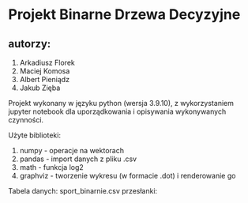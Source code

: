 # Projekt Binarne Drzewa Decyzyjne
## autorzy:
1. Arkadiusz Florek
2. Maciej Komosa
3. Albert Pieniądz
4. Jakub Zięba

Projekt wykonany w języku python (wersja 3.9.10), z wykorzystaniem jupyter notebook
dla uporządkowania i opisywania wykonywanych czynności.

Użyte biblioteki:
1. numpy - operacje na wektorach
2. pandas - import danych z pliku .csv
3. math - funkcja log2
4. graphviz - tworzenie wykresu (w formacie .dot) i renderowanie go

Tabela danych: sport_binarnie.csv
przesłanki:
